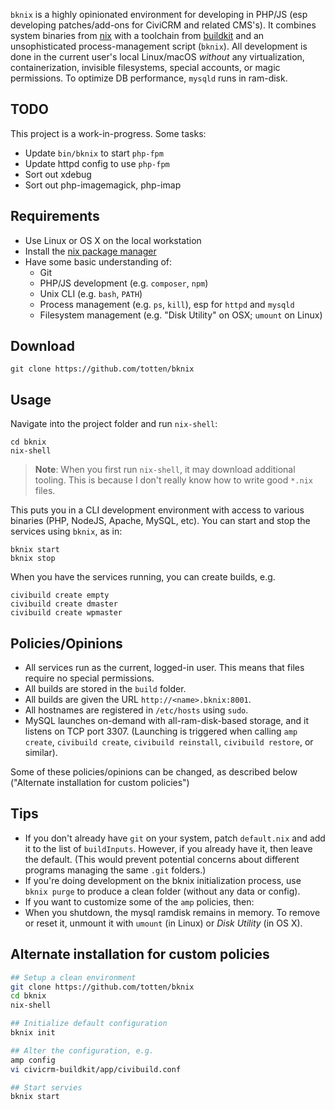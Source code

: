 `bknix` is a highly opinionated environment for developing in PHP/JS (esp developing patches/add-ons for CiviCRM and
related CMS's).  It combines system binaries from [nix](https://nixos.org/nix) with a toolchain from
[buildkit](https://github.com/civicrm/civicrm-buildkit) and an unsophisticated process-management script (`bknix`).
All development is done in the current user's local Linux/macOS *without* any virtualization, containerization,
invisible filesystems, special accounts, or magic permissions.  To optimize DB performance, `mysqld` runs in ram-disk.

## TODO

This project is a work-in-progress. Some tasks:

* Update `bin/bknix` to start `php-fpm`
* Update httpd config to use `php-fpm`
* Sort out xdebug
* Sort out php-imagemagick, php-imap

## Requirements

* Use Linux or OS X on the local workstation
* Install the [nix package manager](https://nixos.org/nix/)
* Have some basic understanding of:
    * Git
    * PHP/JS development (e.g. `composer`, `npm`)
    * Unix CLI (e.g. `bash`, `PATH`)
    * Process management (e.g. `ps`, `kill`), esp for `httpd` and `mysqld`
    * Filesystem management (e.g. "Disk Utility" on OSX; `umount` on Linux)

## Download

```
git clone https://github.com/totten/bknix
```

## Usage

Navigate into the project folder and run `nix-shell`:

```
cd bknix
nix-shell
```

> __Note__: When you first run `nix-shell`, it may download additional tooling.
> This is because I don't really know how to write good `*.nix` files.

This puts you in a CLI development environment with access to various binaries (PHP, NodeJS, Apache, MySQL, etc).  You
can start and stop the services using `bknix`, as in:

```
bknix start
bknix stop
```

When you have the services running, you can create builds, e.g.

```
civibuild create empty
civibuild create dmaster
civibuild create wpmaster
```

## Policies/Opinions

* All services run as the current, logged-in user. This means that files require no special permissions.
* All builds are stored in the `build` folder.
* All builds are given the URL `http://<name>.bknix:8001`.
* All hostnames are registered in `/etc/hosts` using `sudo`.
* MySQL launches on-demand with all-ram-disk-based storage, and it listens on TCP port 3307. (Launching is triggered when calling `amp create`, `civibuild create`, `civibuild reinstall`, `civibuild restore`, or similar).

Some of these policies/opinions can be changed, as described below ("Alternate installation for custom policies")

## Tips

* If you don't already have `git` on your system, patch `default.nix` and add it to the list of `buildInputs`.
  However, if you already have it, then leave the default. (This would prevent potential concerns about different programs managing the same `.git` folders.)
* If you're doing development on the bknix initialization process, use `bknix purge` to produce a clean folder (without any data or config).
* If you want to customize some of the `amp` policies, then:
* When you shutdown, the mysql ramdisk remains in memory. To remove or reset it, unmount it with `umount` (in Linux) or *Disk Utility* (in OS X).

## Alternate installation for custom policies

```bash
## Setup a clean environment
git clone https://github.com/totten/bknix
cd bknix
nix-shell

## Initialize default configuration
bknix init

## Alter the configuration, e.g.
amp config
vi civicrm-buildkit/app/civibuild.conf

## Start servies
bknix start
```
